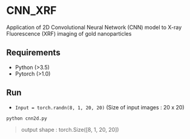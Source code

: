 # CNN_XRF
Application of 2D Convolutional Neural Network (CNN) model to X-ray Fluorescence (XRF) imaging of gold nanoparticles

## Requirements
* Python (>3.5)
* Pytorch (>1.0)

## Run
* `Input = torch.randn(8, 1, 20, 20)` (Size of input images : 20 x 20)

```bash
python cnn2d.py
```

> output shape : torch.Size([8, 1, 20, 20])
